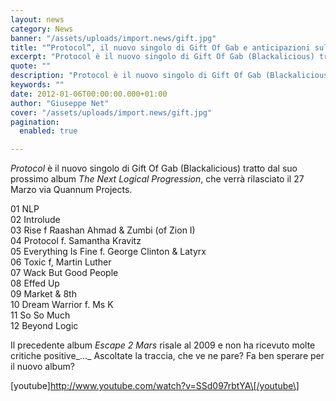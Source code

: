 ```yaml
---
layout: news
category: News
banner: "/assets/uploads/import.news/gift.jpg"
title: "“Protocol”, il nuovo singolo di Gift Of Gab e anticipazioni sul suo nuovo album"
excerpt: "Protocol è il nuovo singolo di Gift Of Gab (Blackalicious) tratto dal suo prossimo album The Next Logical Progression, che verrà rilasciato il 27 Marzo via Quannum Projects. 01 NLP 02 Introlude 03 Rise f Raashan Ahmad & Zumbi (of Zion I) 04 Protocol f. Samantha Kravitz 05 Everything Is Fine f. George Clinton & [&hellip"
quote: ""
description: "Protocol è il nuovo singolo di Gift Of Gab (Blackalicious) tratto dal suo prossimo album The Next Logical Progression, che verrà rilasciato il 27 Marzo via Quannum Projects. 01 NLP 02 Introlude 03 Rise f Raashan Ahmad & Zumbi (of Zion I) 04 Protocol f. Samantha Kravitz 05 Everything Is Fine f. George Clinton & [&hellip"
keywords: ""
date: 2012-01-06T00:00:00.000+01:00
author: "Giuseppe Net"
cover: "/assets/uploads/import.news/gift.jpg"
pagination:
  enabled: true

---
```


_Protocol_ è il nuovo singolo di Gift Of Gab (Blackalicious) tratto dal suo prossimo album _The Next Logical Progression_, che verrà rilasciato il 27 Marzo via Quannum Projects.

01 NLP  
02 Introlude  
03 Rise f Raashan Ahmad & Zumbi (of Zion I)  
04 Protocol f. Samantha Kravitz  
05 Everything Is Fine f. George Clinton & Latyrx  
06 Toxic f, Martin Luther  
07 Wack But Good People  
08 Effed Up  
09 Market & 8th  
10 Dream Warrior f. Ms K  
11 So So Much  
12 Beyond Logic

Il precedente album _Escape 2 Mars_ risale al 2009 e non ha ricevuto molte critiche positive_…_ Ascoltate la traccia, che ve ne pare? Fa ben sperare per il nuovo album?

\[youtube\]http://www.youtube.com/watch?v=SSd097rbtYA\[/youtube\]